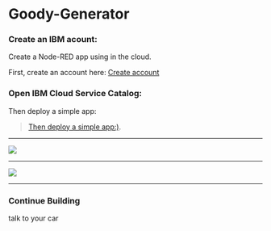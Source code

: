 # Goody-Generator

### Create an IBM acount:

 Create a Node-RED app using in the cloud.
 
 First, create an account here: [Create account](http://ibm.biz/quickapp)




### Open IBM Cloud Service Catalog:

Then deploy a simple app:

> [Then deploy a simple app:)](https://console.bluemix.net/catalog/starters/node-red-starter).

<hr>

![](../img/node-red-catalog.png)

<hr>



![](../img/node-red-running-instance.png)

<hr>


### Continue Building

talk to your car
